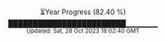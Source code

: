 <p align="center">
⏳Year Progress (82.40 %) <br>
████████████████████████▁▁▁▁▁▁ <br>
<sub>Updated: Sat, 28 Oct 2023 18:02:40 GMT</sub>
</p>

